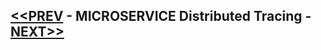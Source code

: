## [<<PREV](Part_05_Spring_Boot_Microservices_Security.md) - MICROSERVICE Distributed Tracing - [NEXT>>](Part_07_Spring_Boot_Microservices_Distributed_Tracing.md)



